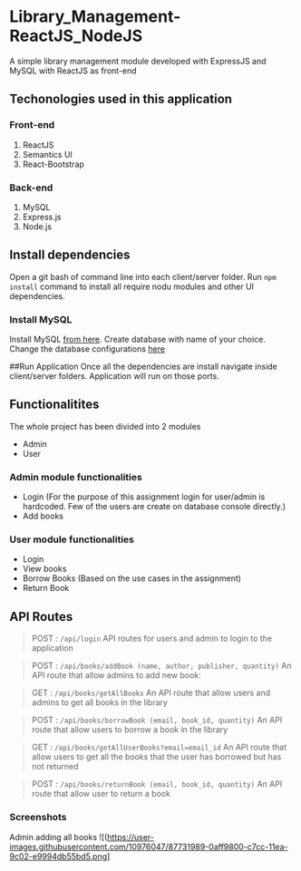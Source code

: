 # Library_Management-ReactJS_NodeJS
A simple library management module developed with ExpressJS and MySQL with ReactJS as front-end

## Techonologies used in this application

### Front-end

1. ReactJS
2. Semantics UI
3. React-Bootstrap

### Back-end

1. MySQL
2. Express.js
3. Node.js

## Install dependencies
Open a git bash of command line into each client/server folder. Run ```npm install``` command to install all require nodu modules and other UI dependencies.

### Install MySQL
Install MySQL [from here]( https://dev.mysql.com/downloads/mysql/). Create database with name of your choice. Change the database configurations [here](/server/src/db/index.js)

##Run Application
Once all the dependencies are install navigate inside client/server folders. Application will run on those ports.

## Functionalitites
The whole project has been divided into 2 modules

* Admin
* User

### Admin module functionalities
* Login (For the purpose of this assignment login for user/admin is hardcoded. Few of the users are create on database console directly.)
* Add books 

### User module functionalities
* Login
* View books
* Borrow Books (Based on the use cases in the assignment)
* Return Book 

## API Routes
> POST : ```/api/login```
API routes for users and admin to login to the application

> POST : ```/api/books/addBook (name, author, publisher, quantity)```
An API route that allow admins to add new book:

> GET : ```/api/books/getAllBooks```
An API route that allow users and admins to get all books in the library

> POST : ```/api/books/borrowBook (email, book_id, quantity)```
An API route that allow users to borrow a book in the library

> GET : ```/api/books/getAllUserBooks?email=email_id```
An API route that allow users to get all the books that the user has borrowed but has not returned

> POST : ```/api/books/returnBook (email, book_id, quantity)```
An API route that allow user to return a book

### Screenshots

Admin adding all books
![(https://user-images.githubusercontent.com/10976047/87731989-0aff9800-c7cc-11ea-9c02-e9994db55bd5.png]
